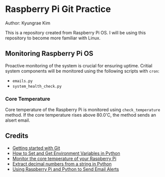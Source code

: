 # Raspberry Pi Git Practice

Author: Kyungrae Kim

This is a repository created from Raspberry Pi OS. I will be using this repository to become more familiar with Linux.

## Monitoring Raspberry Pi OS

Proactive monitoring of the system is crucial for ensuring uptime. Critial system components will be monitored using the following scripts with ```cron```:

* ```emails.py```
* ```system_health_check.py```

### Core Temperature

Core temperature of the Raspberry Pi is monitored using ```check_temperature``` method. If the core temperature rises above 80.0'C, the method sends an alsert email.

## Credits

* [Getting started with Git](https://projects.raspberrypi.org/en/projects/getting-started-with-git)
* [How to Set and Get Environment Variables in Python](https://able.bio/rhett/how-to-set-and-get-environment-variables-in-python--274rgt5)
* [Monitor the core temperature of your Raspberry Pi](https://medium.com/@kevalpatel2106/monitor-the-core-temperature-of-your-raspberry-pi-3ddfdf82989f)
* [Extract decimal numbers from a string in Python](https://www.tutorialspoint.com/Extract-decimal-numbers-from-a-string-in-Python)
* [Using Raspberry Pi and Python to Send Email Alerts](https://makersportal.com/blog/2017/9/23/using-raspberry-pi-and-python-to-send-email-alerts)
